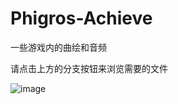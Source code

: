 # Phigros-Achieve
一些游戏内的曲绘和音频

请点击上方的分支按钮来浏览需要的文件

![image](https://user-images.githubusercontent.com/105903609/189605620-65b2166a-a312-45a3-a5e7-188b56f93c11.png)

